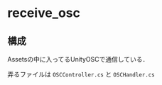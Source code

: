 # receive_osc  

## 構成  
Assetsの中に入ってるUnityOSCで通信している．

弄るファイルは `OSCController.cs` と `OSCHandler.cs`  



